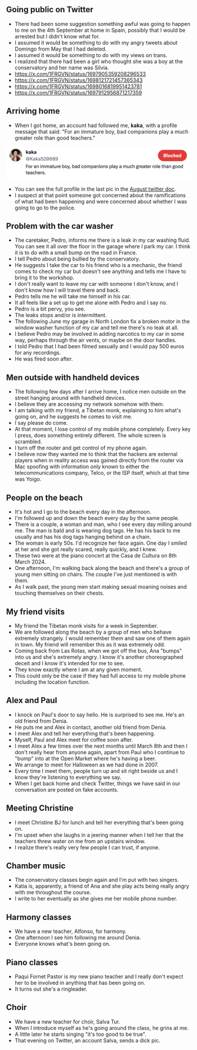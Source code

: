 ## Going public on Twitter

- There had been some suggestion something awful was going to happen to me on the 4th September at home in Spain, possibly that I would be arrested but I didn't know what for.
- I assumed it would be something to do with my angry tweets about Domingo from May that I had deleted.
- I assumed it would be something to do with my views on trans.
- I realized that there had been a girl who thought she was a boy at the conservatory and her name was Silvia.
- https://x.com/1FRGVN/status/1697905359208296533
- https://x.com/1FRGVN/status/1698121721457365343
- https://x.com/1FRGVN/status/1698016819951423781
- https://x.com/1FRGVN/status/1697912956871217359

## Arriving home

- When I got home, an account had followed me, **kaka**, with a profile message that said: "For an immature boy, bad companions play a much greater role than good teachers." 

![Admission of guilt](../../content/images/admission%20of%20guilt.png)

- You can see the full profile in the last pic in the [August twitter doc](../../content/tweets/august-2023-twitter.pdf).
- I suspect at that point someone got concerned about the ramifications of what had been happening and were concerned about whether I was going to go to the police.

## Problem with the car washer

- The caretaker, Pedro, informs me there is a leak in my car washing fluid. You can see it all over the floor in the garage where I park my car. I think it is to do with a small bump on the road in France.
- I tell Pedro about being bullied by the conservatory.
- He suggests I take the car to his friend who is a mechanic, the friend comes to check my car but doesn't see anything and tells me I have to bring it to the workshop.
- I don't really want to leave my car with someone I don't know, and I don't know how I will travel there and back.
- Pedro tells me he will take me himself in his car.
- It all feels like a set up to get me alone with Pedro and I say no.
- Pedro is a bit pervy, you see.
- The leaks stops and/or is intermittent.
- The following June my garage in North London fix a broken motor in the window washer function of my car and tell me there's no leak at all.
- I believe Pedro may be involved in adding narcotics to my car in some way, perhaps through the air vents, or maybe on the door handles.
- I told Pedro that I had been filmed sexually and I would pay 500 euros for any recordings.
- He was fired soon after.

## Men outside with handheld devices

- The following few days after I arrive home, I notice men outside on the street hanging around with handheld devices.
- I believe they are accessing my network somehow with them.
- I am talking with my friend, a Tibetan monk, explaining to him what's going on, and he suggests he comes to visit me.
- I say please do come.
- At that moment, I lose control of my mobile phone completely. Every key I press, does something entirely different. The whole screen is scrambled.
- I turn off the router and get control of my phone again.
- I believe now they wanted me to think that the hackers are external players when in reality access was gained directly from the router via Mac spoofing with information only known to either the telecommunications company, Telco, or the ISP itself, which at that time was Yoigo.

## People on the beach

- It's hot and I go to the beach every day in the afternoon.
- I'm followed up and down the beach every day by the same people.
- There is a couple, a woman and man, who I see every day milling around me. The man is bald and is wearing dog tags. He has his back to me usually and has his dog tags hanging behind on a chain.
- The woman is early 50s. I'd recognize her face again. One day I smiled at her and she got really scared, really quickly, and I knew.
- These two were at the piano concert at the Casa de Cultura on 8th March 2024.
- One afternoon, I'm walking back along the beach and there's a group of young men sitting on chairs. The couple I've just mentioned is with them.
- As I walk past, the young men start making sexual moaning noises and touching themselves on their chests.

## My friend visits

- My friend the Tibetan monk visits for a week in September.
- We are followed along the beach by a group of men who behave extremely strangely. I would remember them and saw one of them again in town. My friend will remember this as it was extremely odd.
- Coming back from Las Rotas, when we got off the bus, Ana "bumps" into us and she's extremely angry. I know it's another choreographed deceit and I know it's intended for me to see.
- They know exactly where I am at any given moment.
- This could only be the case if they had full access to my mobile phone including the location function.

## Alex and Paul

- I knock on Paul's door to say hello. He is surprised to see me. He's an old friend from Denia.
- He puts me and Alex in contact, another old friend from Denia.
- I meet Alex and tell her everything that's been happening. 
- Myself, Paul and Alex meet for coffee soon after.
- I meet Alex a few times over the next months until March 8th and then I don't really hear from anyone again, apart from Paul who I continue to "bump" into at the Open Market where he's having a beer.
- We arrange to meet for Halloween as we had done in 2007.
- Every time I meet them, people turn up and sit right beside us and I know they're listening to everything we say.
- When I get back home and check Twitter, things we have said in our conversation are posted on fake accounts.

## Meeting Christine

- I meet Christine BJ for lunch and tell her everything that's been going on.
- I'm upset when she laughs in a jeering manner when I tell her that the teachers threw water on me from an upstairs window.
- I realize there's really very few people I can trust, if anyone.

## Chamber music

- The conservatory classes begin again and I'm put with two singers.
- Katia is, apparently, a friend of Ana and she play acts being really angry with me throughout the course.
- I write to her eventually as she gives me her mobile phone number.

## Harmony classes

- We have a new teacher, Alfonso, for harmony.
- One afternoon I see him following me around Denia.
- Everyone knows what's been going on.

## Piano classes

- Paqui Fornet Pastor is my new piano teacher and I really don't expect her to be involved in anything that has been going on.
- It turns out she's a ringleader.

## Choir

- We have a new teacher for choir, Salva Tur.
- When I introduce myself as he's going around the class, he grins at me.
- A little later he starts singing "it's too good to be true".
- That evening on Twitter, an account Salva, sends a dick pic.

